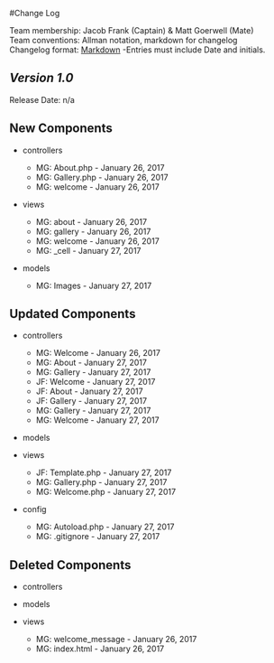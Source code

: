 #Change Log

Team membership:  Jacob Frank (Captain) & Matt Goerwell (Mate)  
Team conventions: Allman notation, markdown for changelog  
Changelog format: [Markdown](https://github.com/adam-p/markdown-here/wiki/Markdown-Cheatsheet) 
-Entries must include Date and initials.

## *Version 1.0*

Release Date: n/a

## New Components

-   controllers

    -   MG: About.php   - January 26, 2017
    -   MG: Gallery.php - January 26, 2017
    -   MG: welcome     - January 26, 2017

-   views
    
    -   MG: about   - January 26, 2017
    -   MG: gallery - January 26, 2017
    -   MG: welcome - January 26, 2017
    -   MG: _cell   - January 27, 2017
    
-   models
    
    -   MG: Images  - January 27, 2017
    
## Updated Components

-   controllers

    -   MG: Welcome - January 26, 2017
    -   MG: About   - January 27, 2017
    -   MG: Gallery - January 27, 2017
    -   JF: Welcome - January 27, 2017
    -   JF: About   - January 27, 2017
    -   JF: Gallery - January 27, 2017
    -   MG: Gallery - January 27, 2017
    -   MG: Welcome - January 27, 2017


-   models



-   views
    - JF: Template.php - January 27, 2017
    - MG: Gallery.php - January 27, 2017
    - MG: Welcome.php - January 27, 2017
    
-   config
    
    - MG: Autoload.php - January 27, 2017
    - MG: .gitignore   - January 27, 2017 

## Deleted Components

-   controllers


-   models



-   views

    -   MG: welcome_message - January 26, 2017
    -   MG: index.html      - January 26, 2017

    

